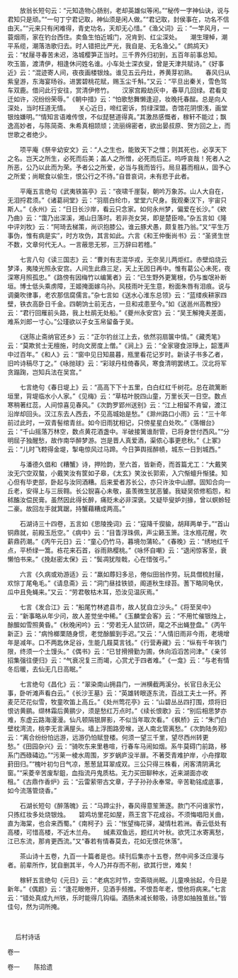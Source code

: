 <!-- { "loadSidebar": true } -->
　　放翁长短句云：“元知造物心肠别，老却英雄似等闲。”“秘传一字神仙诀，说与君知只是顽。”“一句丁宁君记取，神仙须是闲人做。”“君记取，封侯事在，功名不信由天。”“元来只有闲难得，青史功名，天却无心惜。”《渔父词》云：“一竿风月，一蓑烟雨，家在钓台西住。卖鱼生怕近城门，况肯到、红尘深处。　　潮生理棹，潮平系缆，潮落浩歌归去。时人错把比严光，我自是、无名渔父。”《鹧鸪天》云：“杖屦寻春苦未迟，洛城樱笋正当时。三千界外归初到，五百年前事总知。　　吹玉笛，渡清伊，相逢休问姓名谁。小车处士深衣叟，曾是天津共赋诗。”《好事近》云：“混迹寄人间，夜夜画楼银烛。谁见五云丹灶，养黄芽初熟。　　春风归从紫皇游，东海宴旸谷。进罢碧桃花赋，赐玉尘千斛。”又云：“平旦出秦关，雪色驾车双鹿。借问此行安往，赏清伊修竹。　　汉家宫殿劫灰中，春草几回绿。君看变迁如许，况纷纷荣辱。”《朝中措》云：“怕歌愁舞懒逢迎，妆晚托春酲。总是向人深处，当时枉道无情。　　关心近日，啼红密诉，剪绿深盟。杏馆花阴恨浅，画堂银烛嫌明。”“情知言语难传恨，不似琵琶道得真。”其激昂感慨者，稼轩不能过；飘逸高妙者，与陈简斋、朱希真相颉颃；流丽绵密者，欲出晏叔原、贺方回之上，而世歌之者绝少。

　　项平庵《祭辛幼安文》云：“人之生也，能致天下之憎；则其死也，必享天下之名。岂天之所生，必死而后美；盖人之所憎，必死而后正。呜呼哀哉！死者人之所恶，公乃以此而为荣。予者公之所爱，必当与我而皆行。局旦暮而相从，固予心之所爱；尚眠食以偷生，恨公行之不待。”自昔哀词，未有悲于此者。

　　平庵五言绝句《武夷铁笛亭》云：“夜啸千崖裂，朝吟万象苏。山人大自在，无泪捋君须。”《诸葛祠堂》云：“羽扇白纶巾，堂堂六尺身。我观秦汉下，宇宙只斯人。”《永州》云：“日日长沙岸，看云只念家。如何永州梦，偏爱在长沙。”《欸乃曲》云：“霭乃出深溪，湘山日落时。若非尧女哭，即是楚臣啼。”杂五言如《隆中评刘牧》云：“阿琦去梯策，尚识抱膝公。谁云豚犬愚，颇复胜乃翁。”又“平生万事伪，惟有病是实”，时方攻伪，其言如此。六言《和王仲衡尚书》云：“圣贤生世不数，文章何代无人。一言蔽思无邪，三万辞曰若稽。”

　　七言八句《读三国志》云：“曹刘有志混华戎，无奈吴儿两炬红。赤壁焰烧云梦泽，夷陵光照永安宫。人间生此鼎三足，天上无因日再中。惟有葛公心未死，夜深寒月照孤忠。”《路傍有因梅竹以编篱者》云：“已生野外更篱根，仍与蚩氓补断垣。博士低头乘虏障，王姬掩面嫁乌孙。风枝雨叶无生意，粉面朱唇有泪痕。说与调羹吹律事，老农那信腐儒言。”杂七言如《送水心淮东总领》云：“蓝缕疾耕家四壁，铁衣高卧日千金。四朝饷士前无古，一旦和戎患至今。”如《送邕州高教授》云：“君行回雁前头路，我上杜鹃无处船。”《夔州永安宫》云：“吴王解掩夫差面，难系刘郎一寸心。”公瑾欲以子女玉帛留备于吴。

　　《送陈止斋纳官还乡》云：“正尔钓丝江上去，依然羽扇箧中情。”《藏秃笔》云：“莫欺贫士无檀施，时向文房度上僧。”《涧上》云：“全家寝食淙琤上，韶濩声中过百年。”《和人》云：“窗中见日知晨暮，瓶里看花记岁时。新读子书多乙者，旧吟诗稿尽丁之。”《咏抛球》云：“彩球丹柱倚春风，寒食清明罢绣工。汉北将军贪蹋踘，岂知兵法在吴宫。”

　　七言绝句《春日堤上》云：“高高下下十五里，白白红红千树花。总在疏篱断垣里，背堤临水小人家。”《见梅》云：“草枯叶脱四山童，万里长天一日空。数点寒稍著红蕊，人间惊喜见春风。”《次韵罗郢州送别》云：“江上相留不肯留，渡江沿岸却回头。汉江东去人西去，不见高城始是愁。”《滁州路口小雨》云：“三十年前过此时，一双青髻绾青丝。如今旧雨犹相记，只傍星星白处吹。”《落帽台》云：“千山摇落万林空，数点黄花酒盏中。半破接篱谁耐管，已将身世付西风。”“分明屈子独醒愁，故作南华醉梦游。岂是晋人真爱酒，渠侬心事更悲秋。”《上冢》云：“儿时飞鞚得金堤，掣电惊风过马蹄。今日笋舆摇醉帻，城东一日到城西。”

　　与潘德久倡和《糟蟹》诗，押险韵，至六首，皆新奇，而首篇尤工：“大戴笑汝无穴空双螯，小戴笑汝有筐如子皋，《太玄》笑汝长郭索，入穴惭蟺升惭猱。知心但有毕吏部，卧起与汝同酒糟。后来爱者苏长公，亦只许汝中山醪。固知合向一丘老，安得上与三辰翱。长公貎喜心未敬，虽羡微生犹恶饕。我疑吴侬修稻怨，和秫醢汝偿民膏。虽然因此得长醉，痛贬未必非深褒。又疑毕叟妒刘掾，曾以螟蛉轻二豪。故回左手就箕踞，持蟹藉糟成两高。”

　　石湖诗三十四卷，五言如《思陵挽词》云：“寇降千猰貐，胡拜两单于。”“首山铜鼎就，前殿玉卮空。”《病中》云：“目眚浮珠佩，声尘籁玉箫。注水瓶花醒，吹薪鼎药潮。”《丙午元日》云：“童心仍竹马，暮境勿蒲轮。”《春晚》云：“绣地红千点，平桥绿一篙。栋花来石首，谷雨熟樱桃。”《咏怀自嘲》云：“退闲惊客至，衰懒怕书来。”《挽赵密太保》云：“鬓凋犹陛戟，心在惜弢弓。”

　　六言《久病或劝游适》云：“羸如蓐妇多忌，倦似田翁作劳。玩具僧梳肘屦，欢悰丁尾龟毛。”《请息斋》云：“洞门昼挂铁锁，阁道秋生绿苔。蓍下略同龟伏，瓜中且免蝇来。”又云：“劳君敬枯木耳，恐汝见温灰焉。”

　　七言《发合江》云：“船尾竹林遮县市，故人犹自立沙头。”《将至吴中》云：“新事略从年少问，故人差觉坐中稀。”《玉麟堂会客》云：“不用忙催银烛上，酴醿如雪照黄昏。”《秋晚闲吟》云：“旁若无人鼠饮研，麾之不出蝇登盘。”《丙午新正》云：“病怜榔栗随身惯，老觉酴醿到手迟。”又云：“人情旧雨非今雨，老境增年是减年。口不两匙休足谷，生能几屐莫言钱。”《行营寿藏》云：“纵有千年铁门限，终须一个土馒头。”《偶书》云：“已甘搰搰勤为圃，休向滔滔苦问津。”《亲邻招集强往便归》云：“气衰况复三而竭，心赏尤于四者难。”《一龛》云：“与老有情冬后暖，去仙无几日高眠。”

　　七言绝句《昌化》云：“翠染南山拥县门，一洲横截两溪分。长官日永无公事，卧听滩声看白云。”《长沙王墓》云：“英雄转眼逐东流，百战工夫土一抔。荞麦茫茫花似雪，牧童吹笛上高丘。”《处州莺花亭》云：“山碧丛丛四打围，烦将旧恨访黄鹂。缬林霜后黄鹂少，须是愁红万点时。”《续长恨歌》云：“别后相思梦亦难，东虚云路海漫漫。仙凡顿隔银屏影，不似当年取次看。”《枫桥》云：“朱门白壁枕湾流，桃李无言满屋头。墙上浮图路旁堠，送人南北管离愁。”《次韵陆务观》云：“离合纷纷怕远游，远游仍怕赋登楼。何须一望三千里，望尽西州转更愁。”《田园杂兴》云：“骑吹东来里巷喧，行春车马闹如烟。系牛莫碍门前路，移系门西碌碡边。”“污莱一棱水周围，岁岁蜗庐没半扉。不著茭青难护岸，小舟撑取葑田归。”“槐叶初匀日气凉，葱葱鼠耳翠成双。三公只得三株看，闲客清阴满北窗。”“采菱辛苦废犁鉏，血指流丹鬼质枯。无力买田聊种水，近来湖面亦收租。”《古鼎作香炉》云：“云雷萦带古文章，子子孙孙永奉常。辛苦勒铭成底事，如今流落管烧香。”

　　石湖长短句《醉落魄》云：“马蹄尘扑，春风得意笙箫逐。款门不问谁家竹，只拣红妆多处烧银烛。　　碧鸡坊里花如屋，燕王宫下花成谷。不须悔唱阳关曲，直为海棠，也合来西蜀。”《南柯子》云：“怅望梅花驿，凝情杜若洲。香云低处有高楼，可惜高楼，不近木兰舟。　　缄素双鱼远，题红片叶秋。欲凭江水寄离愁，江已东流，那肯更西流。”又“春若有情春莫去，花如无恨花休落”。

　　茶山诗十五卷，九百一十篇者是也。续刊后集亦十五卷，然中间多泛应漫与者。前辈所作，犹自删其半，今人乃并存而不削，欲其行世，难矣！

　　稼轩五言绝句《元日》云：“老病忘时节，空斋晓尚眠。儿童唤翁起，今日是新年。”《偶题》云：“逢花眼倦开，见酒手频推。不恨吾年老，恨他将病来。”七言云：“错处真成九州铁，乐时能得几钩缁。酒肠未减长鲸吸，诗思如抽独茧丝。”皆佳句，然为词所掩。 
　
 
　

　
后村诗话
　
　

卷一 

卷一
　　陈拾遗

